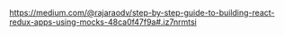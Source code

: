 https://medium.com/@rajaraodv/step-by-step-guide-to-building-react-redux-apps-using-mocks-48ca0f47f9a#.iz7nrmtsi
